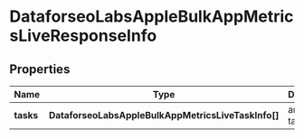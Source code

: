 # DataforseoLabsAppleBulkAppMetricsLiveResponseInfo

## Properties

| Name | Type | Description | Notes |
|------------ | ------------- | ------------- | -------------|
**tasks** | **DataforseoLabsAppleBulkAppMetricsLiveTaskInfo[]** | array of tasks |[optional]|